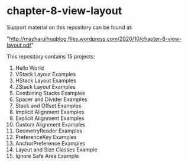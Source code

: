 # chapter-8-view-layout

Support material on this repository can be found at:

"http://mazharulhuqblog.files.wordpress.com/2020/10/chapter-8-view-layout.pdf"

This repository contains 15 projects:

1.  Hello World
2.  VStack Layout Examples
3.  HStack Layout Examples
4.  ZStack Layout Examples
5.  Combining Stacks Examples
6.  Spacer and Divider Examples
7.  Stack and Offset Examples
8.  Implicit Alignment Examples
9.  Explicit Alignment Examples
10. Custom Alignment Examples
11. GeometryReader Examples
12. PreferenceKey Examples
13. AnchorPreference Examples
14. Layout and Size Classes Example
15. Ignore Safe Area Example

